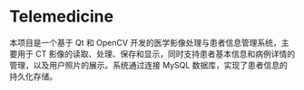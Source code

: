 # Telemedicine
本项目是一个基于 Qt 和 OpenCV 开发的医学影像处理与患者信息管理系统，主要用于 CT 影像的读取、处理、保存和显示，同时支持患者基本信息和病例详情的管理，以及用户照片的展示。系统通过连接 MySQL 数据库，实现了患者信息的持久化存储。
